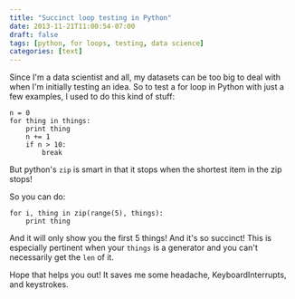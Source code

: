 ```yaml
---
title: "Succinct loop testing in Python"
date: 2013-11-21T11:00:54-07:00
draft: false
tags: [python, for loops, testing, data science]
categories: [text]
---
```



Since I'm a data scientist and all, my datasets can be too big to deal with when I'm initially testing an idea. So to test a for loop in Python with just a few examples, I used to do this kind of stuff:

    n = 0
    for thing in things:
        print thing
        n += 1
        if n > 10:
            break

But python's `zip` is smart in that it stops when the shortest item in the zip stops!

So you can do:

    for i, thing in zip(range(5), things):
        print thing

And it will only show you the first 5 things! And it's so succinct! This is especially pertinent when your `things` is a generator and you can't necessarily get the `len` of it.

Hope that helps you out! It saves me some headache, KeyboardInterrupts, and keystrokes.
